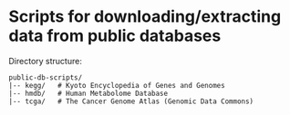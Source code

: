 # Scripts for downloading/extracting data from public databases

Directory structure:
```
public-db-scripts/
|-- kegg/   # Kyoto Encyclopedia of Genes and Genomes
|-- hmdb/   # Human Metabolome Database
|-- tcga/   # The Cancer Genome Atlas (Genomic Data Commons)
```